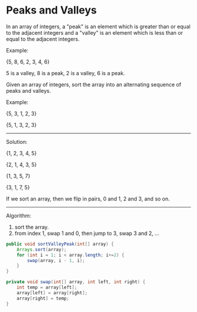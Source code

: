 # Peaks and Valleys

In an array of integers, a "peak" is an element which is greater than or equal to the adjacent integers and a "valley" is an element which is less than or equal to the adjacent integers.

Example:

{5, 8, 6, 2, 3, 4, 6}

5 is a valley, 8 is a peak, 2 is a valley, 6 is a peak.

Given an array of integers, sort the array into an alternating sequence of peaks and valleys.

Example:

{5, 3, 1, 2, 3}

{5, 1, 3, 2, 3}

---

Solution:

{1, 2, 3, 4, 5}

{2, 1, 4, 3, 5}

{1, 3, 5, 7}

{3, 1, 7, 5}

If we sort an array, then we flip in pairs, 0 and 1, 2 and 3, and so on.

---

Algorithm:

1. sort the array.
2. from index 1, swap 1 and 0, then jump to 3, swap 3 and 2, ...

```java
public void sortValleyPeak(int[] array) {
    Arrays.sort(array);
    for (int i = 1; i < array.length; i+=2) {
        swap(array, i - 1, i);
    }
}

private void swap(int[] array, int left, int right) {
    int temp = array[left];
    array[left] = array[right];
    array[right] = temp;
}
```
